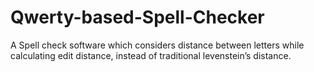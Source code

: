 # Qwerty-based-Spell-Checker
A Spell check software which considers distance between letters while calculating edit distance, 
instead of traditional levenstein’s distance.
